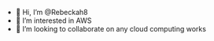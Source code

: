 - 👋 Hi, I’m @Rebeckah8
- 👀 I’m interested in AWS 
- 💞️ I’m looking to collaborate on any cloud computing works
  
<!---
Rebeckah8/Rebeckah8 is a ✨ special ✨ repository because its `README.md` (this file) appears on your GitHub profile.
You can click the Preview link to take a look at your changes.
--->
